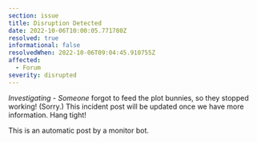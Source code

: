 ```yaml
---
section: issue
title: Disruption Detected
date: 2022-10-06T10:00:05.771780Z
resolved: true
informational: false
resolvedWhen: 2022-10-06T09:04:45.910755Z
affected:
  - Forum
severity: disrupted
---
```

*Investigating* - _Someone_ forgot to feed the plot bunnies, so they stopped working! (Sorry.) This incident post will be updated once we have more information. Hang tight!

This is an automatic post by a monitor bot.
        